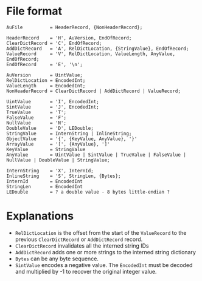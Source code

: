 File format
===========
```text
AuFile          = HeaderRecord, {NonHeaderRecord};

HeaderRecord    = 'H', AuVersion, EndOfRecord;
ClearDictRecord = 'C', EndOfRecord;
AddDictRecord   = 'A', RelDictLocation, {StringValue}, EndOfRecord;
ValueRecord     = 'V', RelDictLocation, ValueLength, AnyValue, EndOfRecord; 
EndOfRecord     = 'E', '\n';

AuVersion       = UintValue;
RelDictLocation = EncodedInt;
ValueLength     = EncodedInt;
NonHeaderRecord = ClearDictRecord | AddDictRecord | ValueRecord;

UintValue       = 'I', EncodedInt;
SintValue       = 'J', EncodedInt;
TrueValue       = 'T';
FalseValue      = 'F';
NullValue       = 'N';
DoubleValue     = 'D', LEDouble;
StringValue     = InternString | InlineString;
ObjectValue     = '{', {KeyValue, AnyValue}, '}'
ArrayValue      = '[', {AnyValue}, ']' 
KeyValue        = StringValue
AnyValue        = UintValue | SintValue | TrueValue | FalseValue | NullValue | DoubleValue | StringValue;

InternString    = 'X', InternId;
InlineString    = 'S', StringLen, {Bytes};
InternId        = EncodedInt
StringLen       = EncodedInt
LEDouble        = ? a double value - 8 bytes little-endian ?
```

Explanations
============
- `RelDictLocation` is the offset from the start of the `ValueRecord` to the previous `ClearDictRecord` or `AddDictRecord` record. 
- `ClearDictRecord` invalidates all the interned string IDs
- `AddDictRecord` adds one or more strings to the interned string dictionary
- `Bytes` can be any byte sequence.
- `SintValue` encodes a negative value. The `EncodedInt` must be decoded and multiplied by -1 to recover the original integer value.